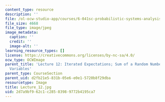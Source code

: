```yaml
---
content_type: resource
description: ''
file: /ol-ocw-studio-app/courses/6-041sc-probabilistic-systems-analysis-and-applied-probability-fall-2013/2d7a9bf962c1c28583989772b4195ca7_Lecture_12.jpg
file_size: 4668
file_type: image/jpeg
image_metadata:
  caption: ''
  credit: ''
  image-alt: ''
learning_resource_types: []
license: https://creativecommons.org/licenses/by-nc-sa/4.0/
ocw_type: OCWImage
parent_title: 'Lecture 12: Iterated Expectations; Sum of a Random Number of Random
  Variables'
parent_type: CourseSection
parent_uid: d2fb21e5-831b-05e6-e0e1-5720b8f29dba
resourcetype: Image
title: Lecture_12.jpg
uid: 2d7a9bf9-62c1-c285-8398-9772b4195ca7
---
```

